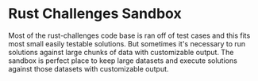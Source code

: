 # Rust Challenges Sandbox

Most of the rust-challenges code base is ran off of test cases and this fits most small easily testable solutions. But sometimes it's necessary to run solutions against large chunks of data with customizable output. The sandbox is perfect place to keep large datasets and execute solutions against those datasets with customizable output.
